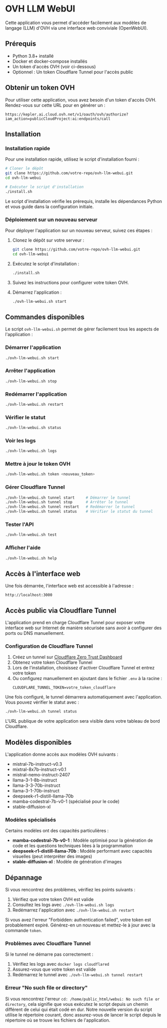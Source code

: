 # OVH LLM WebUI

Cette application vous permet d'accéder facilement aux modèles de langage (LLM) d'OVH via une interface web conviviale (OpenWebUI).

## Prérequis

- Python 3.8+ installé
- Docker et docker-compose installés
- Un token d'accès OVH (voir ci-dessous)
- Optionnel : Un token Cloudflare Tunnel pour l'accès public

## Obtenir un token OVH

Pour utiliser cette application, vous avez besoin d'un token d'accès OVH. Rendez-vous sur cette URL pour en générer un :

```
https://kepler.ai.cloud.ovh.net/v1/oauth/ovh/authorize?iam_action=publicCloudProject:ai:endpoints/call
```

## Installation

### Installation rapide

Pour une installation rapide, utilisez le script d'installation fourni :

```bash
# Cloner le dépôt
git clone https://github.com/votre-repo/ovh-llm-webui.git
cd ovh-llm-webui

# Exécuter le script d'installation
./install.sh
```

Le script d'installation vérifie les prérequis, installe les dépendances Python et vous guide dans la configuration initiale.

### Déploiement sur un nouveau serveur

Pour déployer l'application sur un nouveau serveur, suivez ces étapes :

1. Clonez le dépôt sur votre serveur :
   ```bash
   git clone https://github.com/votre-repo/ovh-llm-webui.git
   cd ovh-llm-webui
   ```

2. Exécutez le script d'installation :
   ```bash
   ./install.sh
   ```

3. Suivez les instructions pour configurer votre token OVH.

4. Démarrez l'application :
   ```bash
   ./ovh-llm-webui.sh start
   ```

## Commandes disponibles

Le script `ovh-llm-webui.sh` permet de gérer facilement tous les aspects de l'application :

### Démarrer l'application

   ```bash
./ovh-llm-webui.sh start
   ```

### Arrêter l'application

   ```bash
./ovh-llm-webui.sh stop
   ```

### Redémarrer l'application

   ```bash
./ovh-llm-webui.sh restart
```

### Vérifier le statut

```bash
./ovh-llm-webui.sh status
```

### Voir les logs

```bash
./ovh-llm-webui.sh logs
```

### Mettre à jour le token OVH

```bash
./ovh-llm-webui.sh token <nouveau_token>
```

### Gérer Cloudflare Tunnel

```bash
./ovh-llm-webui.sh tunnel start     # Démarrer le tunnel
./ovh-llm-webui.sh tunnel stop      # Arrêter le tunnel
./ovh-llm-webui.sh tunnel restart   # Redémarrer le tunnel
./ovh-llm-webui.sh tunnel status    # Vérifier le statut du tunnel
```

### Tester l'API

```bash
./ovh-llm-webui.sh test
```

### Afficher l'aide

```bash
./ovh-llm-webui.sh help
```

## Accès à l'interface web

Une fois démarrée, l'interface web est accessible à l'adresse :

```
http://localhost:3000
```

## Accès public via Cloudflare Tunnel

L'application prend en charge Cloudflare Tunnel pour exposer votre interface web sur Internet de manière sécurisée sans avoir à configurer des ports ou DNS manuellement.

### Configuration de Cloudflare Tunnel

1. Créez un tunnel sur [Cloudflare Zero Trust Dashboard](https://dash.cloudflare.com/?to=/:account/workers-and-pages)
2. Obtenez votre token Cloudflare Tunnel
3. Lors de l'installation, choisissez d'activer Cloudflare Tunnel et entrez votre token
4. Ou configurez manuellement en ajoutant dans le fichier `.env` à la racine :
   ```
   CLOUDFLARE_TUNNEL_TOKEN=votre_token_cloudflare
   ```

Une fois configuré, le tunnel démarrera automatiquement avec l'application. Vous pouvez vérifier le statut avec :
```bash
./ovh-llm-webui.sh tunnel status
```

L'URL publique de votre application sera visible dans votre tableau de bord Cloudflare.

## Modèles disponibles

L'application donne accès aux modèles OVH suivants :

- mistral-7b-instruct-v0.3
- mixtral-8x7b-instruct-v0.1
- mistral-nemo-instruct-2407
- llama-3-1-8b-instruct
- llama-3-3-70b-instruct
- llama-3-1-70b-instruct
- deepseek-r1-distill-llama-70b
- mamba-codestral-7b-v0-1 (spécialisé pour le code)
- stable-diffusion-xl

### Modèles spécialisés

Certains modèles ont des capacités particulières :

- **mamba-codestral-7b-v0-1** : Modèle optimisé pour la génération de code et les questions techniques liées à la programmation
- **deepseek-r1-distill-llama-70b** : Modèle performant avec capacités visuelles (peut interpréter des images)
- **stable-diffusion-xl** : Modèle de génération d'images

## Dépannage

Si vous rencontrez des problèmes, vérifiez les points suivants :

1. Vérifiez que votre token OVH est valide
2. Consultez les logs avec `./ovh-llm-webui.sh logs`
3. Redémarrez l'application avec `./ovh-llm-webui.sh restart`

Si vous avez l'erreur "Forbidden: authentication failed", votre token est probablement expiré. Générez-en un nouveau et mettez-le à jour avec la commande `token`.

### Problèmes avec Cloudflare Tunnel

Si le tunnel ne démarre pas correctement :
1. Vérifiez les logs avec `docker logs cloudflared`
2. Assurez-vous que votre token est valide
3. Redémarrez le tunnel avec `./ovh-llm-webui.sh tunnel restart`

### Erreur "No such file or directory"

Si vous rencontrez l'erreur `cd: /home/public_html/webui: No such file or directory`, cela signifie que vous exécutez le script depuis un chemin différent de celui qui était codé en dur. Notre nouvelle version du script utilise le répertoire courant, donc assurez-vous de lancer le script depuis le répertoire où se trouve les fichiers de l'application.